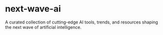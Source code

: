 # next-wave-ai
A curated collection of cutting-edge AI tools, trends, and resources shaping the next wave of artificial intelligence.
